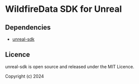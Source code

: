 # WildfireData SDK for Unreal

## Dependencies

- [unreal-sdk](https://github.com/ThinkingDataAnalytics/unreal-sdk)

## Licence

unreal-sdk is open source and released under the MIT Licence.

Copyright (c) 2024